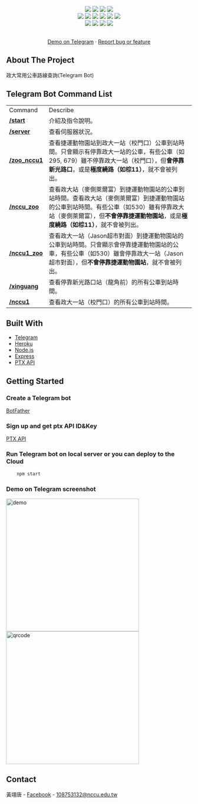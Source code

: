 <div align="center">
    <img src="https://img.shields.io/github/languages/code-size/s1031432/nccubus">
    <img src="https://img.shields.io/github/repo-size/s1031432/nccubus">
    <img src="https://img.shields.io/github/package-json/v/s1031432/nccubus">
    <img src="https://img.shields.io/github/languages/top/s1031432/nccubus">
    <br>
    <img src="https://img.shields.io/github/forks/s1031432/nccubus">
    <img src="https://img.shields.io/github/stars/s1031432/nccubus">
    <img src="https://img.shields.io/github/commit-activity/w/s1031432/nccubus">
    <img src="https://img.shields.io/github/license/s1031432/nccubus">
    <img src="https://img.shields.io/github/last-commit/s1031432/nccubus">
    <img src="https://img.shields.io/github/issues/s1031432/nccubus">
    <br>
    <img src="https://img.shields.io/badge/Node.js-v14.18.1-brightgreen">
    <img src="https://img.shields.io/badge/Express-v4.17.3-brightgreen">
    <img src="https://img.shields.io/badge/jssha-v3.2.0-brightgreen">
    <img src="https://img.shields.io/badge/node--telegram--bot--api-v0.56.0-brightgreen">
</div>
<!-- PROJECT LOGO -->
<div align="center">
  <p align="center">
    <br />
    <a href="https://t.me/NCCU_bot">Demo on Telegram</a>
    ·
    <a href="mailto:108753132@nccu.edu.tw">Report bug or feature</a>
  </p>
</div>

<!-- ABOUT THE PROJECT -->
## About The Project
政大常用公車路線查詢(Telegram Bot)

## Telegram Bot Command List
<table>
    <tr>
        <td>Command</td><td>Describe</td>
    </tr>
    <tr>
        <td><b><u><a>/start</a></u></b></td><td>介紹及指令說明。</td>
    </tr>
    <tr>
        <td><b><u><a>/server</a></u></b></td><td>查看伺服器狀況。</td>
    </tr>
    <tr>
        <td><b><u>/zoo_nccu1</u></b></td><td>查看捷運動物園站到政大一站（校門口）公車到站時間。只會顯示有停靠政大一站的公車，有些公車（如295, 679）雖不停靠政大一站（校門口），但<b>會停靠新光路口</b>，或是<b>極度繞路（如棕11）</b>，就不會被列出。</td>
    </tr>
    <tr><td><b><u>/nccu_zoo</u></b></td><td>查看政大站（麥側萊爾富）到捷運動物園站的公車到站時間。查看政大站（麥側萊爾富）到捷運動物園站的公車到站時間。有些公車（如530）雖有停靠政大站（麥側萊爾富），但<b>不會停靠捷運動物園站</b>，或是<b>極度繞路（如棕11）</b>，就不會被列出。</td></tr>
    <tr><td><b><u>/nccu1_zoo</u></b></td><td>查看政大一站（Jason超市對面）到捷運動物園站的公車到站時間。只會顯示會停靠捷運動物園站的公車，有些公車（如530）雖會停靠政大一站（Jason超市對面），但<b>不會停靠捷運動物園站</b>，就不會被列出。</td></tr>
    <tr><td><b><u>/xinguang</u></b></td><td>查看停靠新光路口站（龍角前）的所有公車到站時間。</td></tr>
    <tr><td><b><u>/nccu1</u></b></td><td>查看政大一站（校門口）的所有公車到站時間。</td></tr>
</table>

## Built With

* [Telegram](https://web.telegram.org/k/)
* [Heroku](https://dashboard.heroku.com/)
* [Node.js](https://nodejs.org/en/)
* [Express](https://expressjs.com/zh-tw/)
* [PTX API](https://ptx.transportdata.tw/PTX/)

<!-- GETTING STARTED -->
## Getting Started

### Create a Telegram bot 
[BotFather](https://t.me/botfather)

### Sign up and get ptx API ID&Key
[PTX API](https://ptx.transportdata.tw/PTX/)

### Run Telegram bot on local server or you can deploy to the Cloud
```sh
    npm start
```
### Demo on Telegram screenshot
<img src="https://i.imgur.com/2QxCwzb.jpg" alt="demo" style="width:360px;"/>
<img src="https://i.imgur.com/vEQqufy.jpg" alt="qrcode" style="width:360px;"/>

<!-- CONTACT -->
## Contact

黃翊唐 - [Facebook](https://fb.com/ty80517) - 108753132@nccu.edu.tw
